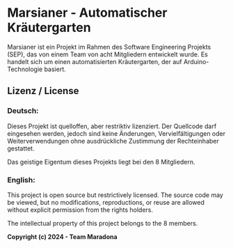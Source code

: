 # Marsianer - Automatischer Kräutergarten

Marsianer ist ein Projekt im Rahmen des Software Engineering Projekts (SEP), das von einem Team von acht Mitgliedern entwickelt wurde. Es handelt sich um einen automatisierten Kräutergarten, der auf Arduino-Technologie basiert.

## Lizenz / License

### Deutsch:
Dieses Projekt ist quelloffen, aber restriktiv lizenziert. Der Quellcode darf eingesehen werden, jedoch sind keine Änderungen, Vervielfältigungen oder Weiterverwendungen ohne ausdrückliche Zustimmung der Rechteinhaber gestattet.

Das geistige Eigentum dieses Projekts liegt bei den 8 Mitgliedern.

### English:
This project is open source but restrictively licensed. The source code may be viewed, but no modifications, reproductions, or reuse are allowed without explicit permission from the rights holders.

The intellectual property of this project belongs to the 8 members.

**Copyright (c) 2024 - Team Maradona**


